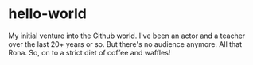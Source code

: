 # hello-world
My initial venture into the Github world. 
I've been an actor and a teacher over the last 20+ years or so. 
But there's no audience anymore. All that Rona. 
So, on to a strict diet of coffee and waffles!
